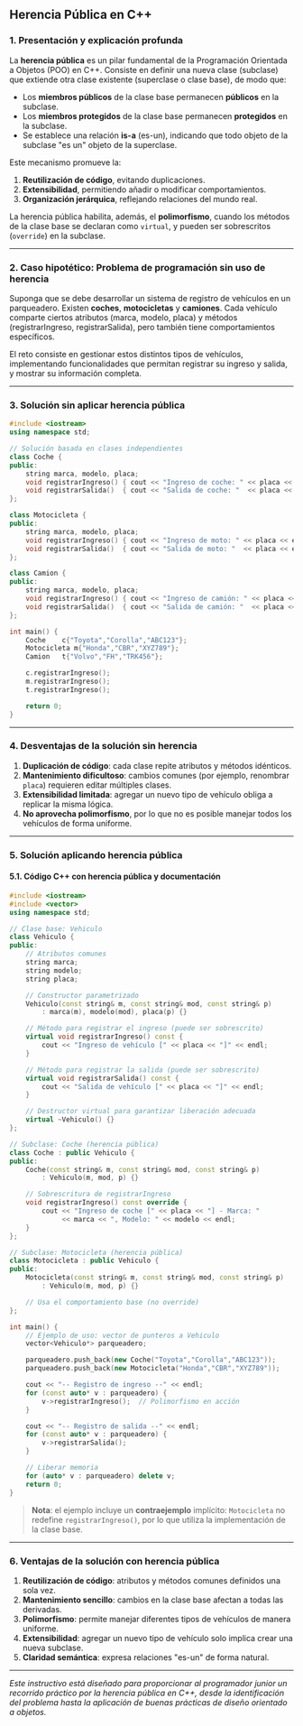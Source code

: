 ## Herencia Pública en C++

### 1. Presentación y explicación profunda

La **herencia pública** es un pilar fundamental de la Programación Orientada a Objetos (POO) en C++. Consiste en definir una nueva clase (subclase) que extiende otra clase existente (superclase o clase base), de modo que:

- Los **miembros públicos** de la clase base permanecen **públicos** en la subclase.
- Los **miembros protegidos** de la clase base permanecen **protegidos** en la subclase.
- Se establece una relación **is-a** (es-un), indicando que todo objeto de la subclase "es un" objeto de la superclase.

Este mecanismo promueve la:

1. **Reutilización de código**, evitando duplicaciones.
2. **Extensibilidad**, permitiendo añadir o modificar comportamientos.
3. **Organización jerárquica**, reflejando relaciones del mundo real.

La herencia pública habilita, además, el **polimorfismo**, cuando los métodos de la clase base se declaran como `virtual`, y pueden ser sobrescritos (`override`) en la subclase.

---

### 2. Caso hipotético: Problema de programación sin uso de herencia

Suponga que se debe desarrollar un sistema de registro de vehículos en un parqueadero. Existen **coches**, **motocicletas** y **camiones**. Cada vehículo comparte ciertos atributos (marca, modelo, placa) y métodos (registrarIngreso, registrarSalida), pero también tiene comportamientos específicos.

El reto consiste en gestionar estos distintos tipos de vehículos, implementando funcionalidades que permitan registrar su ingreso y salida, y mostrar su información completa.

---

### 3. Solución sin aplicar herencia pública

```cpp
#include <iostream>
using namespace std;

// Solución basada en clases independientes
class Coche {
public:
    string marca, modelo, placa;
    void registrarIngreso() { cout << "Ingreso de coche: " << placa << endl; }
    void registrarSalida()  { cout << "Salida de coche: "  << placa << endl; }
};

class Motocicleta {
public:
    string marca, modelo, placa;
    void registrarIngreso() { cout << "Ingreso de moto: " << placa << endl; }
    void registrarSalida()  { cout << "Salida de moto: "  << placa << endl; }
};

class Camion {
public:
    string marca, modelo, placa;
    void registrarIngreso() { cout << "Ingreso de camión: " << placa << endl; }
    void registrarSalida()  { cout << "Salida de camión: "  << placa << endl; }
};

int main() {
    Coche    c{"Toyota","Corolla","ABC123"};
    Motocicleta m{"Honda","CBR","XYZ789"};
    Camion   t{"Volvo","FH","TRK456"};

    c.registrarIngreso();
    m.registrarIngreso();
    t.registrarIngreso();

    return 0;
}
```

---

### 4. Desventajas de la solución sin herencia

1. **Duplicación de código**: cada clase repite atributos y métodos idénticos.
2. **Mantenimiento dificultoso**: cambios comunes (por ejemplo, renombrar `placa`) requieren editar múltiples clases.
3. **Extensibilidad limitada**: agregar un nuevo tipo de vehículo obliga a replicar la misma lógica.
4. **No aprovecha polimorfismo**, por lo que no es posible manejar todos los vehículos de forma uniforme.

---

### 5. Solución aplicando herencia pública

#### 5.1. Código C++ con herencia pública y documentación

```cpp
#include <iostream>
#include <vector>
using namespace std;

// Clase base: Vehiculo
class Vehiculo {
public:
    // Atributos comunes
    string marca;
    string modelo;
    string placa;

    // Constructor parametrizado
    Vehiculo(const string& m, const string& mod, const string& p)
        : marca(m), modelo(mod), placa(p) {}

    // Método para registrar el ingreso (puede ser sobrescrito)
    virtual void registrarIngreso() const {
        cout << "Ingreso de vehículo [" << placa << "]" << endl;
    }

    // Método para registrar la salida (puede ser sobrescrito)
    virtual void registrarSalida() const {
        cout << "Salida de vehículo [" << placa << "]" << endl;
    }

    // Destructor virtual para garantizar liberación adecuada
    virtual ~Vehiculo() {}
};

// Subclase: Coche (herencia pública)
class Coche : public Vehiculo {
public:
    Coche(const string& m, const string& mod, const string& p)
        : Vehiculo(m, mod, p) {}

    // Sobrescritura de registrarIngreso
    void registrarIngreso() const override {
        cout << "Ingreso de coche [" << placa << "] - Marca: "
             << marca << ", Modelo: " << modelo << endl;
    }
};

// Subclase: Motocicleta (herencia pública)
class Motocicleta : public Vehiculo {
public:
    Motocicleta(const string& m, const string& mod, const string& p)
        : Vehiculo(m, mod, p) {}

    // Usa el comportamiento base (no override)
};

int main() {
    // Ejemplo de uso: vector de punteros a Vehiculo
    vector<Vehiculo*> parqueadero;

    parqueadero.push_back(new Coche("Toyota","Corolla","ABC123"));
    parqueadero.push_back(new Motocicleta("Honda","CBR","XYZ789"));

    cout << "-- Registro de ingreso --" << endl;
    for (const auto* v : parqueadero) {
        v->registrarIngreso();  // Polimorfismo en acción
    }

    cout << "-- Registro de salida --" << endl;
    for (const auto* v : parqueadero) {
        v->registrarSalida();
    }

    // Liberar memoria
    for (auto* v : parqueadero) delete v;
    return 0;
}
```

> **Nota**: el ejemplo incluye un **contraejemplo** implícito: `Motocicleta` no redefine `registrarIngreso()`, por lo que utiliza la implementación de la clase base.

---

### 6. Ventajas de la solución con herencia pública

1. **Reutilización de código**: atributos y métodos comunes definidos una sola vez.
2. **Mantenimiento sencillo**: cambios en la clase base afectan a todas las derivadas.
3. **Polimorfismo**: permite manejar diferentes tipos de vehículos de manera uniforme.
4. **Extensibilidad**: agregar un nuevo tipo de vehículo solo implica crear una nueva subclase.
5. **Claridad semántica**: expresa relaciones "es-un" de forma natural.

---

*Este instructivo está diseñado para proporcionar al programador junior un recorrido práctico por la herencia pública en C++, desde la identificación del problema hasta la aplicación de buenas prácticas de diseño orientado a objetos.*
